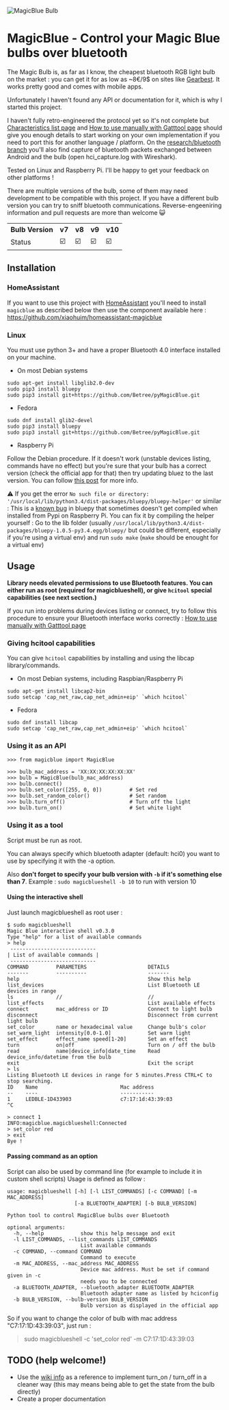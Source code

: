 ![MagicBlue Bulb](https://lut.im/xpaCaUNTaU/k6WRbc71KMMSFIln.jpg)

# MagicBlue - Control your Magic Blue bulbs over bluetooth

The Magic Bulb is, as far as I know, the cheapest bluetooth RGB light bulb on the market : you can get it for as low as ~8€/9$ on sites like
[Gearbest](http://www.gearbest.com/smart-light-bulb/pp_230349.html). It works pretty good and comes with mobile apps.

Unfortunately I haven't found any API or documentation for it, which is why I started this project.

I haven't fully retro-engineered the protocol yet so it's not complete but
[Characteristics list page](https://github.com/Betree/pyMagicBlue/wiki/Characteristics-list) and
[How to use manually with Gatttool page](https://github.com/Betree/pyMagicBlue/wiki/How-to-use-manually-with-Gatttool)
should give you enough details to start working on your own implementation if you need to port this for another
language / platform.
On the [research/bluetooth branch](https://github.com/Betree/pyMagicBlue/tree/research/bluetooth) you'll also find capture of bluetooth packets exchanged between Android and the bulb (open hci_capture.log with Wireshark).

Tested on Linux and Raspberry Pi. I'll be happy to get your feedback on other platforms !

There are multiple versions of the bulb, some of them may need development to be compatible with this project. If you have a different bulb version you can try to sniff bluetooth communications. Reverse-engeeniring information and pull requests are more than welcome 😺

<table>
  <tr>
    <th>Bulb Version<br></th>
    <th>v7</th>
    <th>v8</th>
    <th>v9</th>
    <th>v10</th>
  </tr>
  <tr>
    <td>Status</td>
    <td>☑️</td>
    <td>☑️<br></td>
    <td>☑️</td>
    <td>☑️</td>
  </tr>
</table>

## Installation
### HomeAssistant
If you want to use this project with [HomeAssistant](https://home-assistant.io/) you'll need to install `magicblue` as described below then use the component available here : https://github.com/xiaohuim/homeassistant-magicblue

### Linux
You must use python 3+ and have a proper Bluetooth 4.0 interface installed on your machine.

* On most Debian systems

```
sudo apt-get install libglib2.0-dev
sudo pip3 install bluepy
sudo pip3 install git+https://github.com/Betree/pyMagicBlue.git
```

* Fedora

```
sudo dnf install glib2-devel
sudo pip3 install bluepy
sudo pip3 install git+https://github.com/Betree/pyMagicBlue.git
```

* Raspberry Pi

Follow the Debian procedure. If it doesn't work (unstable devices listing, commands have no effect) but you're sure that your bulb has a correct version (check the official app for that) then try updating bluez to the last version. You can follow [this post](https://community.home-assistant.io/t/xiaomi-mi-plants-monitor-flower/3388/135) for more info.

⚠️ If you get the error `No such file or directory: '/usr/local/lib/python3.4/dist-packages/bluepy/bluepy-helper'` or similar :
This is a [known bug](https://github.com/IanHarvey/bluepy/issues/158) in bluepy that sometimes doesn't get compiled when installed from Pypi on Raspberry Pi. You can fix it by compiling the helper yourself :
Go to the lib folder (usually `/usr/local/lib/python3.4/dist-packages/bluepy-1.0.5-py3.4.egg/bluepy/` but could be different, especially if you're using a virtual env) and run `sudo make` (`make` should be enought for a virtual env)

## Usage

**Library needs elevated permissions to use Bluetooth features. You can either run as root (required for magicblueshell), or give `hcitool` special capabilities (see next section.)**

If you run into problems during devices listing or connect, try to follow this procedure to ensure your Bluetooth interface works correctly : [How to use manually with Gatttool page](https://github.com/Betree/pyMagicBlue/wiki/How-to-use-manually-with-Gatttool)

### Giving hcitool capabilities

You can give `hcitool` capabilities by installing and using the libcap library/commands.

* On most Debian systems, including Raspbian/Raspberry Pi

```
sudo apt-get install libcap2-bin
sudo setcap 'cap_net_raw,cap_net_admin+eip' `which hcitool`
```

* Fedora

```
sudo dnf install libcap
sudo setcap 'cap_net_raw,cap_net_admin+eip' `which hcitool`
```

### Using it as an API

```
>>> from magicblue import MagicBlue

>>> bulb_mac_address = 'XX:XX:XX:XX:XX:XX'
>>> bulb = MagicBlue(bulb_mac_address)
>>> bulb.connect()
>>> bulb.set_color([255, 0, 0])         # Set red
>>> bulb.set_random_color()             # Set random
>>> bulb.turn_off()                     # Turn off the light
>>> bulb.turn_on()                      # Set white light
```

### Using it as a tool
Script must be run as root.

You can always specify which bluetooth adapter (default: hci0) you want to use by specifying it with the -a option.

Also **don't forget to specify your bulb version with `-b` if it's something else than 7**. Example :
`sudo magicblueshell -b 10` to run with version 10


#### Using the interactive shell
Just launch magicblueshell as root user :

```
$ sudo magicblueshell
Magic Blue interactive shell v0.3.0
Type "help" for a list of available commands
> help
 ----------------------------
| List of available commands |
 ----------------------------
COMMAND         PARAMETERS                    DETAILS
-------         ----------                    -------
help                                          Show this help
list_devices                                  List Bluetooth LE devices in range
ls              //                            //
list_effects                                  List available effects
connect         mac_address or ID             Connect to light bulb
disconnect                                    Disconnect from current light bulb
set_color       name or hexadecimal value     Change bulb's color
set_warm_light  intensity[0.0-1.0]            Set warm light
set_effect      effect_name speed[1-20]       Set an effect
turn            on|off                        Turn on / off the bulb
read            name|device_info|date_time    Read device_info/datetime from the bulb
exit                                          Exit the script
> ls
Listing Bluetooth LE devices in range for 5 minutes.Press CTRL+C to stop searching.
ID    Name                           Mac address 
--    ----                           ----------- 
1     LEDBLE-1D433903                c7:17:1d:43:39:03
^C

> connect 1
INFO:magicblue.magicblueshell:Connected
> set_color red
> exit
Bye !
```

#### Passing command as an option
Script can also be used by command line (for example to include it in custom shell scripts)
Usage is defined as follow :

```
usage: magicblueshell [-h] [-l LIST_COMMANDS] [-c COMMAND] [-m MAC_ADDRESS]
                      [-a BLUETOOTH_ADAPTER] [-b BULB_VERSION]

Python tool to control MagicBlue bulbs over Bluetooth

optional arguments:
  -h, --help            show this help message and exit
  -l LIST_COMMANDS, --list_commands LIST_COMMANDS
                        List available commands
  -c COMMAND, --command COMMAND
                        Command to execute
  -m MAC_ADDRESS, --mac_address MAC_ADDRESS
                        Device mac address. Must be set if command given in -c
                        needs you to be connected
  -a BLUETOOTH_ADAPTER, --bluetooth_adapter BLUETOOTH_ADAPTER
                        Bluetooth adapter name as listed by hciconfig
  -b BULB_VERSION, --bulb-version BULB_VERSION
                        Bulb version as displayed in the official app

```
                     
So if you want to change the color of bulb with mac address "C7:17:1D:43:39:03", just run :
    
> sudo magicblueshell -c 'set_color red' -m C7:17:1D:43:39:03


## TODO (help welcome!)

- Use the [wiki info](https://github.com/Betree/magicblue/wiki/How-to-use-manually-with-Gatttool#functions) as a reference to implement turn_on / turn_off in a cleaner way (this may means being able to get the state from the bulb directly)
- Create a proper documentation
